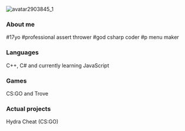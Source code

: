 ![avatar2903845_1](https://user-images.githubusercontent.com/83477314/134085638-6e85eccc-7d20-405e-8f72-4fdb724957ec.gif)

### About me
#17yo
#professional assert thrower
#god csharp coder
#p menu maker

### Languages
C++, C# and currently learning JavaScript

### Games
CS:GO and Trove

### Actual projects
Hydra Cheat (CS:GO)
